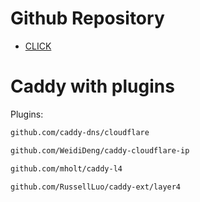 # Github Repository

- [CLICK](https://github.com/igorferreir4/docker/tree/main/containers)

# Caddy with plugins

Plugins:
```sh
github.com/caddy-dns/cloudflare

github.com/WeidiDeng/caddy-cloudflare-ip

github.com/mholt/caddy-l4

github.com/RussellLuo/caddy-ext/layer4
```
